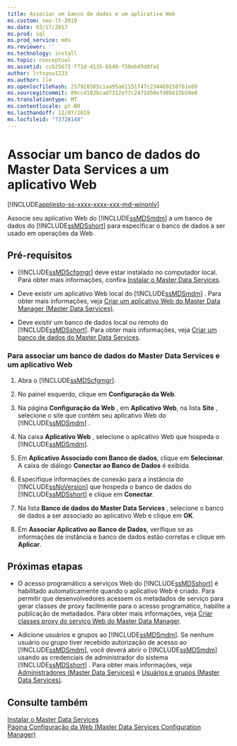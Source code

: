 ```yaml
---
title: Associar um banco de dados e um aplicativo Web
ms.custom: seo-lt-2019
ms.date: 03/17/2017
ms.prod: sql
ms.prod_service: mds
ms.reviewer: ''
ms.technology: install
ms.topic: conceptual
ms.assetid: ccb25672-f71d-4135-b548-f50eb45d8fa5
author: lrtoyou1223
ms.author: lle
ms.openlocfilehash: 257928505c1aa95a61151f47c234469158761e89
ms.sourcegitcommit: 09ccd103bcad7312ef7c2471d50efd85615b59e8
ms.translationtype: MT
ms.contentlocale: pt-BR
ms.lasthandoff: 11/07/2019
ms.locfileid: "73728148"
---
```

# <a name="associate-a-master-data-services-database-and-web-application"></a>Associar um banco de dados do Master Data Services a um aplicativo Web

[!INCLUDE[appliesto-ss-xxxx-xxxx-xxx-md-winonly](../../includes/appliesto-ss-xxxx-xxxx-xxx-md-winonly.md)]

  Associe seu aplicativo Web do [!INCLUDE[ssMDSmdm](../../includes/ssmdsmdm-md.md)] a um banco de dados do [!INCLUDE[ssMDSshort](../../includes/ssmdsshort-md.md)] para especificar o banco de dados a ser usado em operações da Web.  
  
## <a name="prerequisites"></a>Pré-requisitos  
  
-   [!INCLUDE[ssMDScfgmgr](../../includes/ssmdscfgmgr-md.md)] deve estar instalado no computador local. Para obter mais informações, confira [Instalar o Master Data Services](../../master-data-services/install-windows/install-master-data-services.md).  
  
-   Deve existir um aplicativo Web local do [!INCLUDE[ssMDSmdm](../../includes/ssmdsmdm-md.md)] . Para obter mais informações, veja [Criar um aplicativo Web do Master Data Manager &#40;Master Data Services&#41;](../../master-data-services/install-windows/create-a-master-data-manager-web-application-master-data-services.md).  
  
-   Deve existir um banco de dados local ou remoto do [!INCLUDE[ssMDSshort](../../includes/ssmdsshort-md.md)]. Para obter mais informações, veja [Criar um banco de dados do Master Data Services](../../master-data-services/install-windows/create-a-master-data-services-database.md).  
  
### <a name="to-associate-a-master-data-services-database-and-web-application"></a>Para associar um banco de dados do Master Data Services e um aplicativo Web  
  
1.  Abra o [!INCLUDE[ssMDScfgmgr](../../includes/ssmdscfgmgr-md.md)].  
  
2.  No painel esquerdo, clique em **Configuração da Web**.  
  
3.  Na página **Configuração da Web** , em **Aplicativo Web**, na lista **Site** , selecione o site que contém seu aplicativo Web do [!INCLUDE[ssMDSmdm](../../includes/ssmdsmdm-md.md)] .  
  
4.  Na caixa **Aplicativo Web** , selecione o aplicativo Web que hospeda o [!INCLUDE[ssMDSmdm](../../includes/ssmdsmdm-md.md)].  
  
5.  Em **Aplicativo Associado com Banco de dados**, clique em **Selecionar**. A caixa de diálogo **Conectar ao Banco de Dados** é exibida.  
  
6.  Especifique informações de conexão para a instância do [!INCLUDE[ssNoVersion](../../includes/ssnoversion-md.md)] que hospeda o banco de dados do [!INCLUDE[ssMDSshort](../../includes/ssmdsshort-md.md)] e clique em **Conectar**.  
  
7.  Na lista **Banco de dados do Master Data Services** , selecione o banco de dados a ser associado ao aplicativo Web e clique em **OK**.  
  
8.  Em **Associar Aplicativo ao Banco de Dados**, verifique se as informações de instância e banco de dados estão corretas e clique em **Aplicar**.  
  
## <a name="next-steps"></a>Próximas etapas  
  
-   O acesso programático a serviços Web do [!INCLUDE[ssMDSshort](../../includes/ssmdsshort-md.md)] é habilitado automaticamente quando o aplicativo Web é criado. Para permitir que desenvolvedores acessem os metadados de serviço para gerar classes de proxy facilmente para o acesso programático, habilite a publicação de metadados. Para obter mais informações, veja [Criar classes proxy do serviço Web do Master Data Manager](../../master-data-services/develop/create-master-data-manager-web-service-proxy-classes.md).  
  
-   Adicione usuários e grupos ao [!INCLUDE[ssMDSmdm](../../includes/ssmdsmdm-md.md)]. Se nenhum usuário ou grupo tiver recebido autorização de acesso ao [!INCLUDE[ssMDSmdm](../../includes/ssmdsmdm-md.md)], você deverá abrir o [!INCLUDE[ssMDSmdm](../../includes/ssmdsmdm-md.md)] usando as credenciais de administrador do sistema [!INCLUDE[ssMDSshort](../../includes/ssmdsshort-md.md)] . Para obter mais informações, veja [Administradores &#40;Master Data Services&#41;](../../master-data-services/administrators-master-data-services.md) e [Usuários e grupos &#40;Master Data Services&#41;](../../master-data-services/users-and-groups-master-data-services.md).  
  
## <a name="see-also"></a>Consulte também  
 [Instalar o Master Data Services](../../master-data-services/install-windows/install-master-data-services.md)   
 [Página Configuração da Web &#40;Master Data Services Configuration Manager&#41;](../../master-data-services/web-configuration-page-master-data-services-configuration-manager.md)  
  
  
